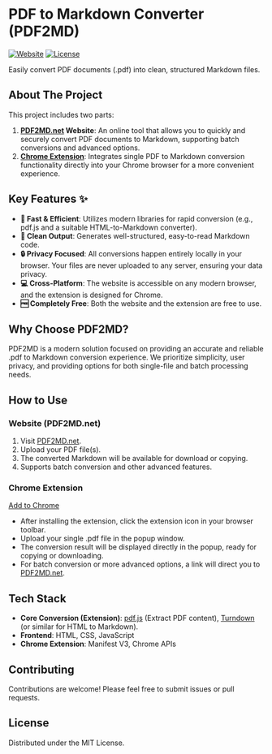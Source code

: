 # PDF to Markdown Converter (PDF2MD)

[![Website](https://img.shields.io/badge/Website-PDF2MD.net-blue.svg)](https://www.pdf2md.net/)
[![License](xhttps://img.shields.io/badge/License-MIT-green.svg)](LICENSE) <!-- You can add or modify the License based on your actual situation -->

Easily convert PDF documents (.pdf) into clean, structured Markdown files.

## About The Project

This project includes two parts:

1.  **[PDF2MD.net](https://www.pdf2md.net/) Website**: An online tool that allows you to quickly and securely convert PDF documents to Markdown, supporting batch conversions and advanced options.
2.  **[Chrome Extension](https://chromewebstore.google.com/detail/pdf-to-markdown-converter/gcopjhjclkeccclpikhpagncpholbiab)**: Integrates single PDF to Markdown conversion functionality directly into your Chrome browser for a more convenient experience.

## Key Features ✨

*   **🚀 Fast & Efficient**: Utilizes modern libraries for rapid conversion (e.g., pdf.js and a suitable HTML-to-Markdown converter).
*   **📄 Clean Output**: Generates well-structured, easy-to-read Markdown code.
*   **🔒 Privacy Focused**: All conversions happen entirely locally in your browser. Your files are never uploaded to any server, ensuring your data privacy.
*   **💻 Cross-Platform**: The website is accessible on any modern browser, and the extension is designed for Chrome.
*   **🆓 Completely Free**: Both the website and the extension are free to use.

## Why Choose PDF2MD?

PDF2MD is a modern solution focused on providing an accurate and reliable .pdf to Markdown conversion experience. We prioritize simplicity, user privacy, and providing options for both single-file and batch processing needs.

## How to Use

### Website (PDF2MD.net)

1.  Visit [PDF2MD.net](https://www.pdf2md.net/).
2.  Upload your PDF file(s).
3.  The converted Markdown will be available for download or copying.
4.  Supports batch conversion and other advanced features.

### Chrome Extension
[Add to Chrome](https://chromewebstore.google.com/detail/pdf-to-markdown-converter/gcopjhjclkeccclpikhpagncpholbiab)
*   After installing the extension, click the extension icon in your browser toolbar.
*   Upload your single .pdf file in the popup window.
*   The conversion result will be displayed directly in the popup, ready for copying or downloading.
*   For batch conversion or more advanced options, a link will direct you to [PDF2MD.net](https://www.pdf2md.net/).

## Tech Stack

*   **Core Conversion (Extension)**: [pdf.js](https://mozilla.github.io/pdf.js/) (Extract PDF content), [Turndown](https://github.com/mixmark-io/turndown) (or similar for HTML to Markdown).
*   **Frontend**: HTML, CSS, JavaScript
*   **Chrome Extension**: Manifest V3, Chrome APIs

## Contributing

Contributions are welcome! Please feel free to submit issues or pull requests.

## License

Distributed under the MIT License.
